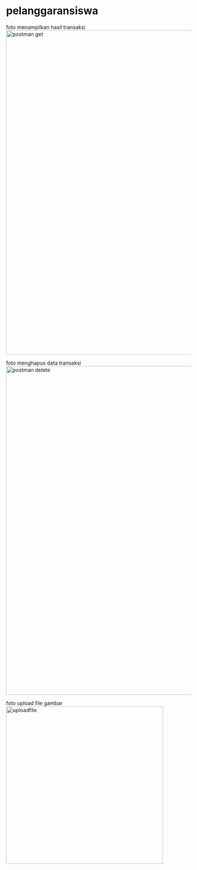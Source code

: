 # pelanggaransiswa

foto menampilkan hasil transaksi
<img width="881" alt="postman get" src="https://user-images.githubusercontent.com/110073406/215955761-c577457c-46ad-4689-95df-ff7e213454c8.png">

foto menghapus data transaksi
<img width="893" alt="postman delete" src="https://user-images.githubusercontent.com/110073406/215955801-794b62d0-0c29-43ab-924e-ff9916dbf8f5.png">

foto upload file gambar
<img width="428" alt="uploadfile" src="https://user-images.githubusercontent.com/110073406/218401750-9e12e6f6-222b-4324-88d5-40f38d7153ba.png">
